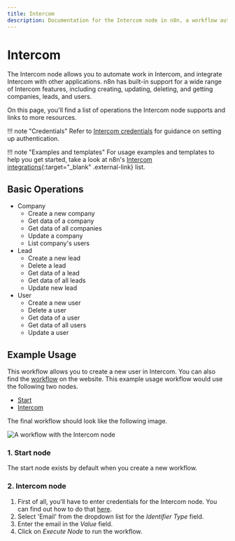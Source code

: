 ```yaml
---
title: Intercom
description: Documentation for the Intercom node in n8n, a workflow automation platform. Includes details of operations and configuration, and links to examples and credentials information.
---
```


# Intercom

The Intercom node allows you to automate work in Intercom, and integrate Intercom with other applications. n8n has built-in support for a wide range of Intercom features, including creating, updating, deleting, and getting companies, leads, and users. 

On this page, you'll find a list of operations the Intercom node supports and links to more resources.

!!! note "Credentials"
    Refer to [Intercom credentials](/integrations/builtin/credentials/intercom/) for guidance on setting up authentication. 

!!! note "Examples and templates"
    For usage examples and templates to help you get started, take a look at n8n's [Intercom integrations](https://n8n.io/integrations/intercom/){:target="_blank" .external-link} list.


## Basic Operations

* Company
    * Create a new company
    * Get data of a company
    * Get data of all companies
    * Update a company
    * List company's users
* Lead
    * Create a new lead
    * Delete a lead
    * Get data of a lead
    * Get data of all leads
    * Update new lead
* User
    * Create a new user
    * Delete a user
    * Get data of a user
    * Get data of all users
    * Update a user

## Example Usage

This workflow allows you to create a new user in Intercom. You can also find the [workflow](https://n8n.io/workflows/464) on the website. This example usage workflow would use the following two nodes.
- [Start](/integrations/builtin/core-nodes/n8n-nodes-base.start/)
- [Intercom]()

The final workflow should look like the following image.

![A workflow with the Intercom node](/_images/integrations/builtin/app-nodes/intercom/workflow.png)

### 1. Start node

The start node exists by default when you create a new workflow.

### 2. Intercom node

1. First of all, you'll have to enter credentials for the Intercom node. You can find out how to do that [here](/integrations/builtin/credentials/intercom/).
2. Select 'Email' from the dropdown list for the *Identifier Type* field.
3. Enter the email in the *Value* field.
4. Click on *Execute Node* to run the workflow.


